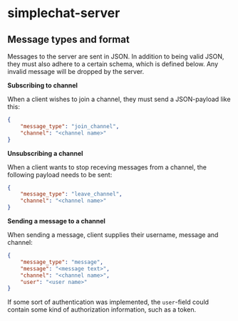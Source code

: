 # simplechat-server

## Message types and format

Messages to the server are sent in JSON. In addition to being valid JSON, they must also adhere to a certain schema, which is defined below. Any invalid message will be dropped by the server.

**Subscribing to channel**

When a client wishes to join a channel, they must send a JSON-payload like this:

```json
{
    "message_type": "join_channel",
    "channel": "<channel name>"
}
```

**Unsubscribing a channel**

When a client wants to stop receving messages from a channel, the following payload needs to be sent:

```json
{
    "message_type": "leave_channel",
    "channel": "<channel name>"
}
```

**Sending a message to a channel**

When sending a message, client supplies their username, message and channel:

```json
{
    "message_type": "message",
    "message": "<message text>",
    "channel": "<channel name>",
    "user": "<user name>"
}
```
If some sort of authentication was implemented, the `user`-field could contain some kind of authorization information, such as a token.
